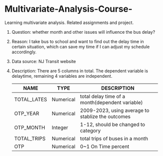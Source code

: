 # Multivariate-Analysis-Course-
Learning multivariate analysis. Related assignments and project.

1. Question: whether month and other issues will influence the bus delay?

2. Reason: I take bus to school and want to find out the delay time in certain situation, which can save my time if I can adjust my schedule accordingly.
   
3. Data source: NJ Transit website
   
4. Description: There are 5 columns in total. The dependent variable is delaytime, remaining 4 variables are independent.

    |NAME|TYPE|DESCRIPTION|
    |-------|-------|-----|
    |TOTAL_LATES|Numerical|total delay time of a month(dependent variable)|
    |OTP_YEAR|Numerical|2009-2023, using average to stablize the outcomes|
    |OTP_MONTH|Integer|1-12, should be changed to category|
    |TOTAL_TRIPS|Numerical|total trips of buses in a month|
    |OTP|Numerical|0~1 On Time percent|
